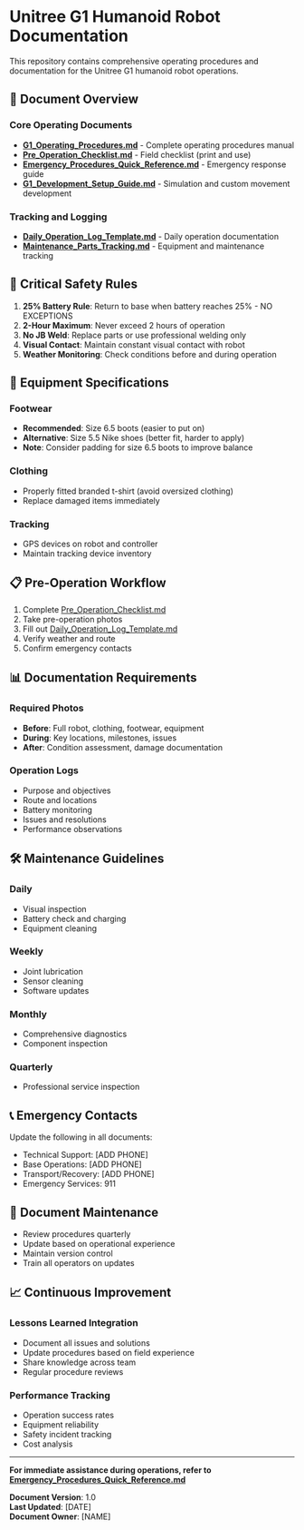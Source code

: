 # Unitree G1 Humanoid Robot Documentation

This repository contains comprehensive operating procedures and documentation for the Unitree G1 humanoid robot operations.

## 📁 Document Overview

### Core Operating Documents
- **[G1_Operating_Procedures.md](G1_Operating_Procedures.md)** - Complete operating procedures manual
- **[Pre_Operation_Checklist.md](Pre_Operation_Checklist.md)** - Field checklist (print and use)
- **[Emergency_Procedures_Quick_Reference.md](Emergency_Procedures_Quick_Reference.md)** - Emergency response guide
- **[G1_Development_Setup_Guide.md](G1_Development_Setup_Guide.md)** - Simulation and custom movement development

### Tracking and Logging
- **[Daily_Operation_Log_Template.md](Daily_Operation_Log_Template.md)** - Daily operation documentation
- **[Maintenance_Parts_Tracking.md](Maintenance_Parts_Tracking.md)** - Equipment and maintenance tracking

## 🚨 Critical Safety Rules

1. **25% Battery Rule**: Return to base when battery reaches 25% - NO EXCEPTIONS
2. **2-Hour Maximum**: Never exceed 2 hours of operation
3. **No JB Weld**: Replace parts or use professional welding only
4. **Visual Contact**: Maintain constant visual contact with robot
5. **Weather Monitoring**: Check conditions before and during operation

## 🔧 Equipment Specifications

### Footwear
- **Recommended**: Size 6.5 boots (easier to put on)
- **Alternative**: Size 5.5 Nike shoes (better fit, harder to apply)
- **Note**: Consider padding for size 6.5 boots to improve balance

### Clothing
- Properly fitted branded t-shirt (avoid oversized clothing)
- Replace damaged items immediately

### Tracking
- GPS devices on robot and controller
- Maintain tracking device inventory

## 📋 Pre-Operation Workflow

1. Complete [Pre_Operation_Checklist.md](Pre_Operation_Checklist.md)
2. Take pre-operation photos
3. Fill out [Daily_Operation_Log_Template.md](Daily_Operation_Log_Template.md)
4. Verify weather and route
5. Confirm emergency contacts

## 📊 Documentation Requirements

### Required Photos
- **Before**: Full robot, clothing, footwear, equipment
- **During**: Key locations, milestones, issues
- **After**: Condition assessment, damage documentation

### Operation Logs
- Purpose and objectives
- Route and locations
- Battery monitoring
- Issues and resolutions
- Performance observations

## 🛠️ Maintenance Guidelines

### Daily
- Visual inspection
- Battery check and charging
- Equipment cleaning

### Weekly  
- Joint lubrication
- Sensor cleaning
- Software updates

### Monthly
- Comprehensive diagnostics
- Component inspection

### Quarterly
- Professional service inspection

## 📞 Emergency Contacts

Update the following in all documents:
- Technical Support: [ADD PHONE]
- Base Operations: [ADD PHONE]  
- Transport/Recovery: [ADD PHONE]
- Emergency Services: 911

## 🔄 Document Maintenance

- Review procedures quarterly
- Update based on operational experience
- Maintain version control
- Train all operators on updates

## 📈 Continuous Improvement

### Lessons Learned Integration
- Document all issues and solutions
- Update procedures based on field experience
- Share knowledge across team
- Regular procedure reviews

### Performance Tracking
- Operation success rates
- Equipment reliability
- Safety incident tracking
- Cost analysis

---

**For immediate assistance during operations, refer to [Emergency_Procedures_Quick_Reference.md](Emergency_Procedures_Quick_Reference.md)**

**Document Version**: 1.0  
**Last Updated**: [DATE]  
**Document Owner**: [NAME]